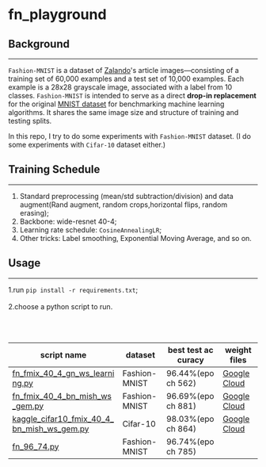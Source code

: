 # fn_playground

## Background
-----
`Fashion-MNIST` is a dataset of [Zalando](https://github.com/zalandoresearch/fashion-mnist)'s article images—consisting of a training set of 60,000 examples and a test set of 10,000 examples. Each example is a 28x28 grayscale image, associated with a label from 10 classes.  `Fashion-MNIST` is intended to serve as a direct **drop-in replacement** for the original [MNIST dataset](http://yann.lecun.com/exdb/mnist/) for benchmarking machine learning algorithms. It shares the same image size and structure of training and testing splits.

In this repo, I try to do some experiments with `Fashion-MNIST` dataset. (I do some experiments with `Cifar-10` dataset either.)

## Training Schedule
-----
1.  Standard preprocessing (mean/std subtraction/division) and data augment(Rand augment, random crops,horizontal flips, random erasing);
2.  Backbone: wide-resnet 40-4;
3.  Learning rate schedule: `CosineAnnealingLR`;
4.  Other tricks: Label smoothing, Exponential Moving Average, and so on.
## Usage
-----

1.run ```pip install -r requirements.txt```;<br><br>
2.choose a python script to run.<br><br>
<table  width="100%"  style="table-layout:fixed;word-break: break-all;  word-wrap:break-word;">
<thead><tr><th>script name</th><th>dataset</th><th>best test accuracy</th><th>weight files</th></tr></thead>
        <tr>
            <td><a href="https://github.com/Liang-yc/fn_playground/blob/master/fn_fmix_40_4_gn_ws_learning.py">fn_fmix_40_4_gn_ws_learning.py</a></td>
            <td><a >Fashion-MNIST</a></td>
            <td><a >96.44%(epoch 562)</a></td>
            <td><a href="https://drive.google.com/drive/folders/1JfyBisN1kubm2rC_hHblai8MdNWkZxHU?usp=sharing">Google Cloud</a></td>
        </tr>
        <tr>
            <td><a href="https://github.com/Liang-yc/fn_playground/blob/master/fn_fmix_40_4_bn_mish_ws_gem.py">fn_fmix_40_4_bn_mish_ws_gem.py</a></td>
            <td><a >Fashion-MNIST</a></td>
            <td><a >96.69%(epoch 881)</a></td>
            <td><a href="https://drive.google.com/drive/folders/1a6ZChTZJERsJp98mWy37kTHhRGOgT0mO?usp=sharing">Google Cloud</a></td>
        </tr>        
         <tr>
            <td><a href="https://github.com/Liang-yc/fn_playground/blob/master/kaggle_cifar10_fmix_40_4_bn_mish_ws_gem.py">kaggle_cifar10_fmix_40_4_bn_mish_ws_gem.py</a></td>
            <td><a >Cifar-10</a></td>
            <td><a >98.03%(epoch 864)</a></td>
            <td><a href="https://drive.google.com/drive/folders/1BUYrTWH7_DGAGFSRdI7NLFmDMW5W716Q?usp=sharing">Google Cloud</a></td>
        </tr>
          <tr>
            <td><a href="https://github.com/Liang-yc/fn_playground/blob/master/fn_96_74.py">fn_96_74.py</a></td>
            <td><a >Fashion-MNIST</a></td>
            <td><a >96.74%(epoch 785)</a></td>
            <td></td>
        </tr>

</table>
